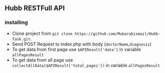 ## Hubb RESTFull API

### installing

-   Clone project from `git clone https://github.com/Mubarakismail/Hubb-Task.git`.
-   Send POST Request to index.php with body (`doctorName`,`diagnosis`)
-   To get data from first page use `$APIResult['data']` in variable `allPagesResult`
-   To get data from all page use `collectAllData($APIResult['total_pages'])` in variable `allPagesResult`
